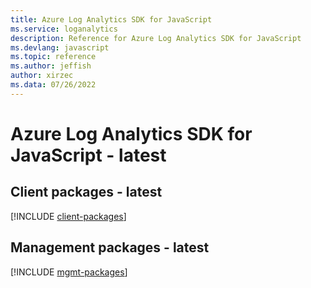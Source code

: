 ```yaml
---
title: Azure Log Analytics SDK for JavaScript
ms.service: loganalytics
description: Reference for Azure Log Analytics SDK for JavaScript
ms.devlang: javascript
ms.topic: reference
ms.author: jeffish
author: xirzec
ms.data: 07/26/2022
---
```

# Azure Log Analytics SDK for JavaScript - latest

## Client packages - latest
[!INCLUDE [client-packages](log-analytics-client-index.md)]
## Management packages - latest
[!INCLUDE [mgmt-packages](log-analytics-mgmt-index.md)]